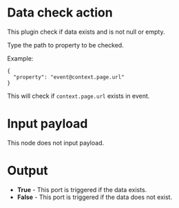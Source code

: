 # Data check action

This plugin check if data exists and is not null or empty.

Type the path to property to be checked.

Example:
```
{
  "property": "event@context.page.url"
}
```

This will check if `context.page.url` exists in event.


# Input payload

This node does not input payload.

# Output

* __True__ - This port is triggered if the data exists.
* __False__ - This port is triggered if the data does not exist.